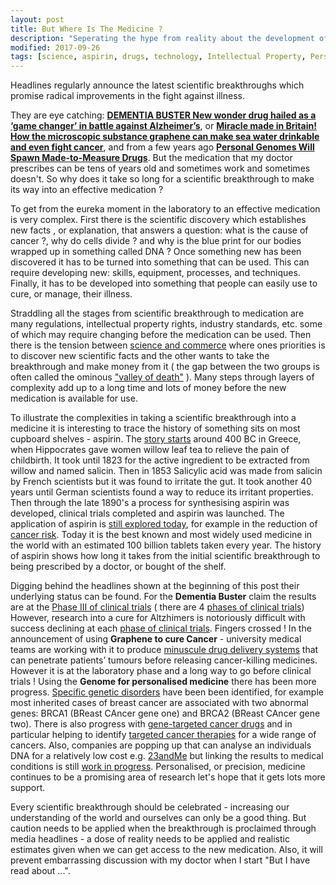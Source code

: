 ```yaml
---
layout: post
title: But Where Is The Medicine ?
description: "Seperating the hype from reality about the development of new medication"
modified: 2017-09-26
tags: [science, aspirin, drugs, technology, Intellectual Property, Personalised Medicine, Genome]
---
```


<p>Headlines regularly announce the latest scientific breakthroughs which promise radical improvements in the fight against illness.</p>

They are eye catching: <b>[DEMENTIA BUSTER New wonder drug hailed as a ‘game changer’ in battle against Alzheimer’s](https://www.thesun.co.uk/news/1706085/new-alzheimers-disease-drug-hailed-as-a-game-changer-in-battle-against-illness/)</b>, or
<b>[Miracle made in Britain! How the microscopic substance graphene can make sea water drinkable and even fight cancer](https://www.dailymail.co.uk/sciencetech/article-4381054/How-miracle-British-substance-cure-cancer.html)</b>, and from a few years ago <b>[Personal Genomes Will Spawn Made-to-Measure Drugs](https://news.nationalgeographic.com/news/human-genome-project-tenth-anniversary/)</b>. But the medication that my doctor prescribes can be tens of years old and sometimes work and sometimes doesn't. So why does it take so long for a scientific breakthrough to make its way into an effective medication ?

To get from the eureka moment in the laboratory to an effective medication is very complex. First there is the scientific discovery which establishes new facts , or explanation, that answers a question: what is the cause of cancer ?, why do cells divide ? and why is the blue print for our bodies wrapped up in something called DNA ? Once something new has been discovered it has to be turned into something that can be used. This can require developing new: skills, equipment, processes, and techniques. Finally, it has to be developed into something that people can easily use to cure, or manage, their illness.

Straddling all the stages from scientific breakthrough to medication are many regulations, intellectual property rights, industry standards, etc. some of which may require changing before the medication can be used. Then there is the tension between [science and commerce](https://hbr.org/2014/11/turn-your-science-into-a-business) where ones priorities is to discover new scientific facts and the other wants to take the breakthrough and make money from it ( the gap between the two groups is often called the ominous ["valley of death"](https://sciencebusiness.net/news/76083/How-to-bridge-the-Valley-of-Death) ). Many steps through layers of complexity add up to a long time and lots of money before the new medication is available for use.

To illustrate the complexities in taking a scientific breakthrough into a medicine it is interesting to trace the history of something sits on most cupboard shelves - aspirin. The
[story starts](https://www.aspirin-foundation.com/history-of-aspirin/aspirin-timeline/) around 400 BC in Greece, when Hippocrates gave women willow leaf tea to relieve the pain of childbirth.
It took until 1823 for the active ingredient to be extracted from willow and named salicin. Then in 1853 Salicylic acid was made from salicin by French scientists but it was found to irritate the gut. It took another 40 years until German scientists found a way to reduce its irritant properties. Then through the late 1890's a process for synthesising aspirin was developed, clinical trials completed and aspirin was launched. The application of aspirin is [still explored today](https://www.telegraph.co.uk/news/health/news/8184625/History-of-aspirin.html), for example in the reduction of [cancer risk](https://www.cancer.gov/about-cancer/causes-prevention/research/aspirin-cancer-risk). Today it is the best known and most widely used medicine in the world with an estimated 100 billion tablets taken every year. The history of aspirin shows how long it takes from the initial scientific breakthrough to being prescribed by a doctor, or bought of the shelf.

Digging behind the headlines shown at the beginning of this post their underlying status can be found. For the
<b> Dementia Buster</b> claim the results are at the
[Phase III of clinical trials](https://www.dddmag.com/article/2015/04/story-biogens-alzheimers-drug-aducanumab) ( there are 4 [phases of clinical trials](https://en.wikipedia.org/wiki/Phases_of_clinical_research))
However, research into a cure for Altzhimers is notoriously difficult with success declining at each [phase of clinical trials](https://alzres.biomedcentral.com/track/pdf/10.1186/alzrt269?site=alzres.biomedcentral.com). Fingers crossed ! In the announcement of using <b>Graphene to cure Cancer</b> - university medical teams are working with it to produce
[minuscule drug delivery systems](https://www.impactjournals.com/oncotarget/index.php?journal=oncotarget&page=article&op=view&path%5B%5D=3348&path%5B%5D=6631) that can penetrate patients’ tumours before releasing cancer-killing medicines. However it is at the laboratory phase and a long way to go before clinical trials ! Using the <b>Genome for personalised medicine</b> there has been more progress. [Specific genetic disorders](https://www.genome.gov/10001204/specific-genetic-disorders/) have been been identified, for example most inherited cases of breast cancer are associated with two abnormal genes: BRCA1 (BReast CAncer gene one) and BRCA2 (BReast CAncer gene two). There is also progress with [gene-targeted cancer drugs](https://www.forbes.com/sites/matthewherper/2017/06/03/a-new-cancer-drug-helped-almost-everyone-who-took-it-almost-heres-what-it-teaches-us/#49417db06b25) and in particular helping to identify [targeted cancer therapies](https://www.cancer.gov/about-cancer/treatment/types/targeted-therapies/targeted-therapies-fact-sheet) for a wide range of cancers.
Also, companies are popping up that can analyse an individuals DNA for a relatively low cost e.g. [23andMe](https://www.23andme.com/en-gb/) but linking the results to medical conditions is still [work in progress](https://www.tandfonline.com/doi/full/10.1080/20502877.2017.1314886). Personalised, or precision, medicine continues to be a promising area of research let's hope that it gets lots more support.

Every scientific breakthrough should be celebrated - increasing our understanding of the world and ourselves can only be a good thing. But caution needs to be applied when the breakthrough is proclaimed through media headlines - a dose of reality needs to be applied and realistic estimates given when we can get access to the new medication. Also, it will prevent embarrassing discussion with my doctor when I start "But I have read about ...".
